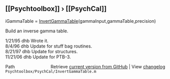 ## [[Psychtoolbox]] &#8250; [[PsychCal]]

iGammaTable = [InvertGammaTable](InvertGammaTable)(gammaInput,gammaTable,precision)  
  
Build an inverse gamma table.  
  
1/21/95 dhb   Wrote it.  
8/4/96    dhb   Update for stuff bag routines.  
8/21/97   dhb   Update for structures.  
11/21/06  dhb   Update for PTB-3.  




<div class="code_header" style="text-align:right;">
  <span style="float:left;">Path&nbsp;&nbsp;</span> <span class="counter">Retrieve <a href=
  "https://raw.github.com/Psychtoolbox-3/Psychtoolbox-3/beta/Psychtoolbox/PsychCal/InvertGammaTable.m">current version from GitHub</a> | View <a href=
  "https://github.com/Psychtoolbox-3/Psychtoolbox-3/commits/beta/Psychtoolbox/PsychCal/InvertGammaTable.m">changelog</a></span>
</div>
<div class="code">
  <code>Psychtoolbox/PsychCal/InvertGammaTable.m</code>
</div>

